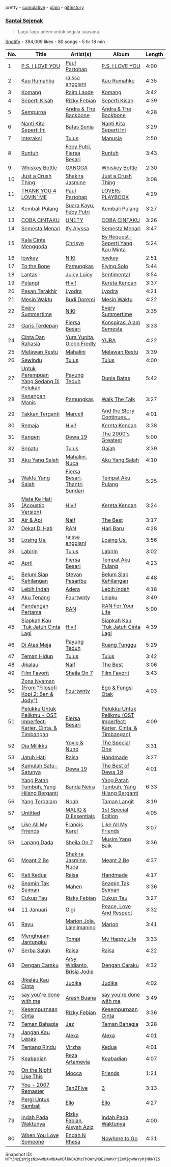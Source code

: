 pretty - [cumulative](/playlists/cumulative/37i9dQZF1DWTRkBYeInhLG.md) - [plain](/playlists/plain/37i9dQZF1DWTRkBYeInhLG) - [githistory](https://github.githistory.xyz/mackorone/spotify-playlist-archive/blob/main/playlists/plain/37i9dQZF1DWTRkBYeInhLG)

### [Santai Sejenak](https://open.spotify.com/playlist/37i9dQZF1DWTRkBYeInhLG)

> Lagu\-lagu adem untuk segala suasana.

[Spotify](https://open.spotify.com/user/spotify) - 394,009 likes - 80 songs - 5 hr 18 min

| No. | Title | Artist(s) | Album | Length |
|---|---|---|---|---|
| 1 | [P.S\. I LOVE YOU](https://open.spotify.com/track/1w3azB0VuRFp79AduIwrIy) | [Paul Partohap](https://open.spotify.com/artist/7JUNqSO2J7JcC76ShZ9DI9) | [P.S\. I LOVE YOU](https://open.spotify.com/album/3AIGFmb0M86SOig1ghbxvq) | 4:00 |
| 2 | [Kau Rumahku](https://open.spotify.com/track/7nQoDLkzCcoIpKPQt3eCdN) | [raissa anggiani](https://open.spotify.com/artist/11k3Y6uyixbyGfgPl8qZTZ) | [Kau Rumahku](https://open.spotify.com/album/7vPQboGZn7eLlwwyOeCTQO) | 4:35 |
| 3 | [Komang](https://open.spotify.com/track/2AaaE0qvFWtyT8srKNfRhH) | [Raim Laode](https://open.spotify.com/artist/5LcNPa8f8bRmZqELgoRFkN) | [Komang](https://open.spotify.com/album/2N8JUijzZsT2IJnplY4vAE) | 3:42 |
| 4 | [Seperti Kisah](https://open.spotify.com/track/6m1HyCmA5jt4Uy0mrS757Y) | [Rizky Febian](https://open.spotify.com/artist/28DdkLhrzQNizZ0ExQpyku) | [Seperti Kisah](https://open.spotify.com/album/4UMZ39OkM8UHTaz6r2kNtg) | 4:39 |
| 5 | [Sempurna](https://open.spotify.com/track/2UgCs0i0rNHUH2jKE5NZHE) | [Andra & The Backbone](https://open.spotify.com/artist/4ucwey7FxkHXkLK7jSfevU) | [Andra & The Backbone](https://open.spotify.com/album/2puZQ79KT5q5RPae7khveD) | 4:28 |
| 6 | [Nanti Kita Seperti Ini](https://open.spotify.com/track/2NjbJR8y083mOV59255QSe) | [Batas Senja](https://open.spotify.com/artist/4AhHkaGz7W2bKKJK90IaV2) | [Nanti Kita Seperti Ini](https://open.spotify.com/album/2UF7W9r1nqberWW2Bkx4ZT) | 3:29 |
| 7 | [Interaksi](https://open.spotify.com/track/32Pdf9eyXDEMoClEJW6yYP) | [Tulus](https://open.spotify.com/artist/2iDVt6mFbtbDEZG5ax0dTi) | [Manusia](https://open.spotify.com/album/3R4IAF9ApqYeUQrv1ddyoR) | 2:50 |
| 8 | [Runtuh](https://open.spotify.com/track/6Hii26x3qDErVitnGW8QtO) | [Feby Putri](https://open.spotify.com/artist/66NmU5epI0ONGmdCRbLpmW), [Fiersa Besari](https://open.spotify.com/artist/06QVnTCdjs4jPKO0487EGV) | [Runtuh](https://open.spotify.com/album/5boeKAXsTkdFlm6OnkQxQW) | 3:43 |
| 9 | [Whiskey Bottle](https://open.spotify.com/track/6FPC5aJiqfqccXxlJoUmwv) | [GANGGA](https://open.spotify.com/artist/4nd1IvFkUoQinjvYdUmOBI) | [Whiskey Bottle](https://open.spotify.com/album/0uoybUEml6qw7kVXXFkBl8) | 2:30 |
| 10 | [Just a Crush Thing](https://open.spotify.com/track/2VirB9Zej4MbwC1x8WcfWx) | [Shakira Jasmine](https://open.spotify.com/artist/18nKUAfNnowoqfqDhwI3X3) | [Just a Crush Thing](https://open.spotify.com/album/3l2H3rjDgNCX4dizR3izOY) | 3:08 |
| 11 | [THANK YOU 4 LOVIN’ ME](https://open.spotify.com/track/557XVqKgnYAxvvyczr2zDg) | [Paul Partohap](https://open.spotify.com/artist/7JUNqSO2J7JcC76ShZ9DI9) | [LOVERs PLAYBOOK](https://open.spotify.com/album/78UznjghWeYXMeN201KLtC) | 4:29 |
| 12 | [Kembali Pulang](https://open.spotify.com/track/6xeqCawPZngDVqw2W2aGaR) | [Suara Kayu](https://open.spotify.com/artist/327ipGIr9bD3MkLb2eucqC), [Feby Putri](https://open.spotify.com/artist/66NmU5epI0ONGmdCRbLpmW) | [Kembali Pulang](https://open.spotify.com/album/3oCPm4IKeaWJy666uZPKih) | 3:27 |
| 13 | [COBA CINTAKU](https://open.spotify.com/track/4lehCx6bf5uarWHvhw9XGx) | [UN1TY](https://open.spotify.com/artist/6W2D6VJjmJwdtzoYZIhmSK) | [COBA CINTAKU](https://open.spotify.com/album/2ydSDu6C3zj9jT9ukPmxhp) | 3:26 |
| 14 | [Semesta Menari](https://open.spotify.com/track/1qAqQYo0FVzDfRwbNoO7tt) | [Ify Alyssa](https://open.spotify.com/artist/2Up8d4glQCL5t90Fq9aGp4) | [Semesta Menari](https://open.spotify.com/album/7JzheS1s0aPP88hlEY4gLh) | 3:47 |
| 15 | [Kala Cinta Menggoda](https://open.spotify.com/track/1NmxBjg8ybFwQkiKVnRxws) | [Chrisye](https://open.spotify.com/artist/2NteKKMj3takKR3ABTd279) | [By Request\-Seperti Yang Kau Minta](https://open.spotify.com/album/1n3e2JeVY2SUPD6LIYV16S) | 5:24 |
| 16 | [lowkey](https://open.spotify.com/track/5TTXEcfsYLh6fTarLaevTi) | [NIKI](https://open.spotify.com/artist/2kxP07DLgs4xlWz8YHlvfh) | [lowkey](https://open.spotify.com/album/6a1p03zluxNwXTVdm9IStw) | 2:51 |
| 17 | [To the Bone](https://open.spotify.com/track/3pCt2wRdBDa2kCisIdHWgF) | [Pamungkas](https://open.spotify.com/artist/7d86ERlvO5UG44j7Va0Y0C) | [Flying Solo](https://open.spotify.com/album/3QUGmEDo4oijL93sKzlsR4) | 5:44 |
| 18 | [Lantas](https://open.spotify.com/track/1ZPVEo8RfmrEz8YAD5n6rW) | [Juicy Luicy](https://open.spotify.com/artist/3tMTXQyRrPmMyHv5SoC0TV) | [Sentimental](https://open.spotify.com/album/17vUW6koeUkV58uYfkK6G3) | 3:54 |
| 19 | [Pelangi](https://open.spotify.com/track/3ZwqWrRpylU9nfy99qwKdR) | [Hivi!](https://open.spotify.com/artist/4ubEZ6sMsrrbQChueyouCC) | [Kereta Kencan](https://open.spotify.com/album/4X40KZmA4LE4beNaNrQuNw) | 3:37 |
| 20 | [Pesan Terakhir](https://open.spotify.com/track/3FwQ3RYYEekzjEeL3jdpUZ) | [Lyodra](https://open.spotify.com/artist/6Sv2jkzH9sWQjwghW5ArMG) | [Lyodra](https://open.spotify.com/album/20nf5isZzrFuEOr0tIZkWG) | 4:21 |
| 21 | [Mesin Waktu](https://open.spotify.com/track/4ZX6ww7kJCABHIDQfy9Bmd) | [Budi Doremi](https://open.spotify.com/artist/6Ifk2cbxyVzT41jLexYCas) | [Mesin Waktu](https://open.spotify.com/album/50po9sQMJ9mv7TNWW5lPZy) | 4:22 |
| 22 | [Every Summertime](https://open.spotify.com/track/68HocO7fx9z0MgDU0ZPHro) | [NIKI](https://open.spotify.com/artist/2kxP07DLgs4xlWz8YHlvfh) | [Every Summertime](https://open.spotify.com/album/2HPj0XZe9WduSsyKTQqgVa) | 3:35 |
| 23 | [Garis Terdepan](https://open.spotify.com/track/4JozU4Ud30FGyDYzoUKasI) | [Fiersa Besari](https://open.spotify.com/artist/06QVnTCdjs4jPKO0487EGV) | [Konspirasi Alam Semesta](https://open.spotify.com/album/6d2K6Ku4sXH63OQnsGVbbe) | 3:33 |
| 24 | [Cinta Dan Rahasia](https://open.spotify.com/track/4HXUMRdT6s6Am6YHcWmuib) | [Yura Yunita](https://open.spotify.com/artist/02Tq76MwpeoRu3BHIAiaio), [Glenn Fredly](https://open.spotify.com/artist/4rUYk0fV0Z4pOtwVbEAyK9) | [YURA](https://open.spotify.com/album/6xzJINIJok2KZur8OzQQT8) | 4:22 |
| 25 | [Melawan Restu](https://open.spotify.com/track/6shEr6AgLBDlfYlax2UzzL) | [Mahalini](https://open.spotify.com/artist/3wOsYKZM0zcKNasi3I7fP4) | [Melawan Restu](https://open.spotify.com/album/5LEnyJ9RP1ZyVgvcKfpwd0) | 3:39 |
| 26 | [Sewindu](https://open.spotify.com/track/0nXXgjpcisM0bheuDZHAub) | [Tulus](https://open.spotify.com/artist/2iDVt6mFbtbDEZG5ax0dTi) | [Tulus](https://open.spotify.com/album/2dnIPDYfh7enZ6JqI9COsk) | 4:00 |
| 27 | [Untuk Perempuan Yang Sedang Di Pelukan](https://open.spotify.com/track/0urpBLpcm6DOGzs86rcKd8) | [Payung Teduh](https://open.spotify.com/artist/2Ooa3TrmlskyBftzenv6xQ) | [Dunia Batas](https://open.spotify.com/album/26FxxaKDiIGxEm549dRtaZ) | 5:42 |
| 28 | [Kenangan Manis](https://open.spotify.com/track/1tS1dRfxIV9FzqdYTbJgMn) | [Pamungkas](https://open.spotify.com/artist/7d86ERlvO5UG44j7Va0Y0C) | [Walk The Talk](https://open.spotify.com/album/7IRlD9qEXisysWi8O24EkU) | 3:27 |
| 29 | [Takkan Terganti](https://open.spotify.com/track/0T4t1PywlNmJGcveGH5spB) | [Marcell](https://open.spotify.com/artist/0JvUFDnuWPbuyRa6ptVkLk) | [And the Story Continues...](https://open.spotify.com/album/1NIbJYN2b3CO92Q75ofpuZ) | 4:01 |
| 30 | [Remaja](https://open.spotify.com/track/3O9OibrJm0vSYxZjz3Pooe) | [Hivi!](https://open.spotify.com/artist/4ubEZ6sMsrrbQChueyouCC) | [Kereta Kencan](https://open.spotify.com/album/4X40KZmA4LE4beNaNrQuNw) | 3:38 |
| 31 | [Kangen](https://open.spotify.com/track/3ZyMRe0jlSqffPBMeHUZFX) | [Dewa 19](https://open.spotify.com/artist/48bKH1ugFBhERC1rdojP9d) | [The 2000's Greatest](https://open.spotify.com/album/2hwNRtZyqmEcCzV47OUAlN) | 5:00 |
| 32 | [Sepatu](https://open.spotify.com/track/73DWDOjVUyJ8sAiAcySvgS) | [Tulus](https://open.spotify.com/artist/2iDVt6mFbtbDEZG5ax0dTi) | [Gajah](https://open.spotify.com/album/0d5mFusjnb62TQWBft3zc6) | 3:39 |
| 33 | [Aku Yang Salah](https://open.spotify.com/track/0OgwkVbQ4jVfsZJO4Xs9hC) | [Mahalini](https://open.spotify.com/artist/3wOsYKZM0zcKNasi3I7fP4), [Nuca](https://open.spotify.com/artist/5x3nSujruZLuB6xBicI6Ai) | [Aku Yang Salah](https://open.spotify.com/album/3H5eQDyoOyoOy9yYXnyTPh) | 4:10 |
| 34 | [Waktu Yang Salah](https://open.spotify.com/track/4qgIQcskrvj6nlypTvBm5k) | [Fiersa Besari](https://open.spotify.com/artist/06QVnTCdjs4jPKO0487EGV), [Thantri Sundari](https://open.spotify.com/artist/5jVRSr4hRxxwEFeG3uWFGV) | [Tempat Aku Pulang](https://open.spotify.com/album/1AA1avbCE48opUmDgywTO7) | 5:25 |
| 35 | [Mata Ke Hati \(Acoustic Version\)](https://open.spotify.com/track/4p5UcsOpnSYwqYnThBpDjD) | [Hivi!](https://open.spotify.com/artist/4ubEZ6sMsrrbQChueyouCC) | [Kereta Kencan](https://open.spotify.com/album/4X40KZmA4LE4beNaNrQuNw) | 3:24 |
| 36 | [Air & Api](https://open.spotify.com/track/0Z3E3USDNRILRhQBwy0ljP) | [Naif](https://open.spotify.com/artist/57A85GCAJn0reNAez6Hswt) | [The Best](https://open.spotify.com/album/2kFxReqreHFoL6kvgXUAGE) | 3:17 |
| 37 | [Dekat Di Hati](https://open.spotify.com/track/0owU9W5gPsJEcwAmMjzomy) | [RAN](https://open.spotify.com/artist/5DSVjHy2YWufmRUHBM3PLX) | [Hari Baru](https://open.spotify.com/album/7xnqhnEdGGRmEQ6oGDudkr) | 4:28 |
| 38 | [Losing Us.](https://open.spotify.com/track/6embPWj9qvusLg9JpbAmCQ) | [raissa anggiani](https://open.spotify.com/artist/11k3Y6uyixbyGfgPl8qZTZ) | [Losing Us.](https://open.spotify.com/album/5rcVsRWjcqRgK91jsNCVWo) | 3:56 |
| 39 | [Labirin](https://open.spotify.com/track/0pDmW5AOpl1Wi58Ob0xXB8) | [Tulus](https://open.spotify.com/artist/2iDVt6mFbtbDEZG5ax0dTi) | [Labirin](https://open.spotify.com/album/4WGZARQCmhrbxPJajCkkjr) | 3:02 |
| 40 | [April](https://open.spotify.com/track/3IesVVqYxCsRCsz5OCmC7q) | [Fiersa Besari](https://open.spotify.com/artist/06QVnTCdjs4jPKO0487EGV) | [Tempat Aku Pulang](https://open.spotify.com/album/1AA1avbCE48opUmDgywTO7) | 4:23 |
| 41 | [Belum Siap Kehilangan](https://open.spotify.com/track/56Uibq6ur2xwUpSd9biBH1) | [Stevan Pasaribu](https://open.spotify.com/artist/4sbcrENSiVe3Yn9ftToC4b) | [Belum Siap Kehilangan](https://open.spotify.com/album/07GSDlyuAPsCKtqTmyN80x) | 4:48 |
| 42 | [Lebih Indah](https://open.spotify.com/track/66V6QeI1Y9PQO4J7p7JGJO) | [Adera](https://open.spotify.com/artist/5puPe9ODwSfnmqy5cx90TC) | [Lebih Indah](https://open.spotify.com/album/0Gxnglx23wEe59QoWMux3x) | 4:18 |
| 43 | [Aku Tenang](https://open.spotify.com/track/2tO8xKwSF82hUZp0sOMLM6) | [Fourtwnty](https://open.spotify.com/artist/46cVq2dwPgzPE3X1VR9TMj) | [Lelaku](https://open.spotify.com/album/7L7LNEoL5tgH6CvWEnNDt1) | 3:49 |
| 44 | [Pandangan Pertama](https://open.spotify.com/track/7vARkAvliy40kkanvCQvSR) | [RAN](https://open.spotify.com/artist/5DSVjHy2YWufmRUHBM3PLX) | [RAN For Your Life](https://open.spotify.com/album/1HKU9pkdGXlQfwQoAGSMv8) | 5:00 |
| 45 | [Siapkah Kau 'Tuk Jatuh Cinta Lagi](https://open.spotify.com/track/1uF0XYWWeoWEWipY855GxT) | [Hivi!](https://open.spotify.com/artist/4ubEZ6sMsrrbQChueyouCC) | [Siapkah Kau 'Tuk Jatuh Cinta Lagi](https://open.spotify.com/album/3ZKUrGax3UsLexr8nQqxrc) | 4:39 |
| 46 | [Di Atas Meja](https://open.spotify.com/track/1MDVXlgY8Of2n2otw57hw0) | [Payung Teduh](https://open.spotify.com/artist/2Ooa3TrmlskyBftzenv6xQ) | [Ruang Tunggu](https://open.spotify.com/album/1lp7ziYXZH8Z2r28FiUPWX) | 5:29 |
| 47 | [Teman Hidup](https://open.spotify.com/track/1U1qumuS2O5Qttw8G7UXOZ) | [Tulus](https://open.spotify.com/artist/2iDVt6mFbtbDEZG5ax0dTi) | [Tulus](https://open.spotify.com/album/2dnIPDYfh7enZ6JqI9COsk) | 3:42 |
| 48 | [Jikalau](https://open.spotify.com/track/4fBFN8NLLIbvw6JzaiD2hp) | [Naif](https://open.spotify.com/artist/57A85GCAJn0reNAez6Hswt) | [The Best](https://open.spotify.com/album/2kFxReqreHFoL6kvgXUAGE) | 3:06 |
| 49 | [Film Favorit](https://open.spotify.com/track/2BCYKFDWnZi9PMkZiemQh1) | [Sheila On 7](https://open.spotify.com/artist/6q87vizIEdEN4NvlR6mjfT) | [Film Favorit](https://open.spotify.com/album/2nXulMdqeETddh6KThsEjI) | 3:43 |
| 50 | [Zona Nyaman \(From "Filosofi Kopi 2: Ben & Jody"\)](https://open.spotify.com/track/4lfAvFv8roumWVKXhHF8uN) | [Fourtwnty](https://open.spotify.com/artist/46cVq2dwPgzPE3X1VR9TMj) | [Ego & Fungsi Otak](https://open.spotify.com/album/01PCAiyhBHXTj9KfSigcQz) | 4:03 |
| 51 | [Pelukku Untuk Pelikmu \- OST Imperfect: Karier, Cinta, & Timbangan](https://open.spotify.com/track/5sgRYOTpFZRROlndD460KI) | [Fiersa Besari](https://open.spotify.com/artist/06QVnTCdjs4jPKO0487EGV) | [Pelukku Untuk Pelikmu \(OST Imperfect: Karier, Cinta, & Timbangan\)](https://open.spotify.com/album/3srKBIcoP2Q9VA1cDHARUh) | 4:09 |
| 52 | [Dia Milikku](https://open.spotify.com/track/1OQyfW04HtxbKJykjlG3wD) | [Yovie & Nuno](https://open.spotify.com/artist/3DHOtJqv0Bw65ENlK4FiSF) | [The Special One](https://open.spotify.com/album/7aSV0bzRGqWW3bETcc6oSp) | 3:31 |
| 53 | [Jatuh Hati](https://open.spotify.com/track/0rgEL2cD2T5MDzSDJTQNlw) | [Raisa](https://open.spotify.com/artist/5OZXWMwDhlYBRvoOfcX0sk) | [Handmade](https://open.spotify.com/album/59KvITHzZaIAfs7lpHSbrY) | 3:27 |
| 54 | [Kamulah Satu\-Satunya](https://open.spotify.com/track/6pCfc6xxUXYBWLMQhIWDmh) | [Dewa 19](https://open.spotify.com/artist/48bKH1ugFBhERC1rdojP9d) | [The Best of Dewa 19](https://open.spotify.com/album/2AYCO1vDSYRYnlu7tK6ZcS) | 4:01 |
| 55 | [Yang Patah Tumbuh, Yang Hilang Berganti](https://open.spotify.com/track/6Rd4ep779v8CjlFVhaHrNX) | [Banda Neira](https://open.spotify.com/artist/3f49JTIdjQTVVx2Y6ifVLc) | [Yang Patah Tumbuh, Yang Hilang Berganti](https://open.spotify.com/album/1e1NmOduCFHp1z29cSzyMa) | 6:33 |
| 56 | [Yang Terdalam](https://open.spotify.com/track/6HP1bbIqafhFCRwMw81c7G) | [Noah](https://open.spotify.com/artist/31aMmlq8isIAgojvmIwiS4) | [Taman Langit](https://open.spotify.com/album/3f75vj6VfHVhh4v0Sw6ZzC) | 3:19 |
| 57 | [Untitled](https://open.spotify.com/track/1i9iliTpiPLizleapSg37I) | [MALIQ & D'Essentials](https://open.spotify.com/artist/18PmEN8ZiHBQlDpxrgR2xs) | [1st Special Edition](https://open.spotify.com/album/0qG0Ij0WCn6JgWREX8eAaK) | 4:05 |
| 58 | [Like All My Friends](https://open.spotify.com/track/70Vjb8pcNJT2HVfDLC2MJo) | [Francis Karel](https://open.spotify.com/artist/2ICBdsgeKJwqgRZv2yU5s6) | [Like All My Friends](https://open.spotify.com/album/41cZLPaKv1sqOsLdbeGGoq) | 3:07 |
| 59 | [Lapang Dada](https://open.spotify.com/track/1rpp0SvLCIaW9MLO4EP5Z4) | [Sheila On 7](https://open.spotify.com/artist/6q87vizIEdEN4NvlR6mjfT) | [Musim Yang Baik](https://open.spotify.com/album/55Rgrt92qQCdUgtDJhvsPG) | 3:36 |
| 60 | [Meant 2 Be](https://open.spotify.com/track/35xF6iKiyjohKJgg7dntw4) | [Shakira Jasmine](https://open.spotify.com/artist/18nKUAfNnowoqfqDhwI3X3), [Nuca](https://open.spotify.com/artist/5x3nSujruZLuB6xBicI6Ai) | [Meant 2 Be](https://open.spotify.com/album/0KORzAxKyh3MKupM2ArZtd) | 4:37 |
| 61 | [Kali Kedua](https://open.spotify.com/track/4CvYHgcpBFbefsz6Q55ID1) | [Raisa](https://open.spotify.com/artist/5OZXWMwDhlYBRvoOfcX0sk) | [Handmade](https://open.spotify.com/album/59KvITHzZaIAfs7lpHSbrY) | 4:17 |
| 62 | [Seamin Tak Seiman](https://open.spotify.com/track/26mwiyfmCKJBneTzlELpun) | [Mahen](https://open.spotify.com/artist/5Ag6luL11YrL1Znq0xsVuh) | [Seamin Tak Seiman](https://open.spotify.com/album/7owNPjJUe8SaGuJ8zpYf6m) | 3:36 |
| 63 | [Cukup Tau](https://open.spotify.com/track/5Q1dOmmQ6u1ihYLD1912LR) | [Rizky Febian](https://open.spotify.com/artist/28DdkLhrzQNizZ0ExQpyku) | [Cukup Tau](https://open.spotify.com/album/7F04lKGyAhMNFVd6RMuwuT) | 3:27 |
| 64 | [11 Januari](https://open.spotify.com/track/2Ev8mNT9YHaUIELEKKf4ld) | [Gigi](https://open.spotify.com/artist/2Gp3RWqEXPEV38Oqv5ZiNf) | [Peace, Love And Respect](https://open.spotify.com/album/7DbA8XMgdsnigdg5cfFD1I) | 3:32 |
| 65 | [Rayu](https://open.spotify.com/track/4rAWADK2zYdjx2ar2Hp1C8) | [Marion Jola](https://open.spotify.com/artist/5Bh3L78YDNSWljRR1JO5C5), [Laleilmanino](https://open.spotify.com/artist/3Wf4i7kB01QI2wQlEgxKFm) | [Marion](https://open.spotify.com/album/0YDzTzUpaEBrltZExIKqKz) | 3:41 |
| 66 | [Menghujam Jantungku](https://open.spotify.com/track/6VmfI8TnfhrFHqImmvubvZ) | [Tompi](https://open.spotify.com/artist/3FxQst3IlItxaNPGzjl17G) | [My Happy Life](https://open.spotify.com/album/26dXMvMY7SSrfGfvMYFmxe) | 3:33 |
| 67 | [Serba Salah](https://open.spotify.com/track/3jMXORZIqN8biiXVJXP3vk) | [Raisa](https://open.spotify.com/artist/5OZXWMwDhlYBRvoOfcX0sk) | [Raisa](https://open.spotify.com/album/5oCsnT2SMuNZ4mVZBbvxWD) | 4:22 |
| 68 | [Dengan Caraku](https://open.spotify.com/track/6zZMfagNj5Nr8rSdJ9KLqq) | [Arsy Widianto](https://open.spotify.com/artist/7j5PGC0BF48rRtcmgbVvOT), [Brisia Jodie](https://open.spotify.com/artist/0GxxkBLH2uLa4b3URWudGb) | [Dengan Caraku](https://open.spotify.com/album/6lfnTiXmRbPWrK40luaKFo) | 4:32 |
| 69 | [Jikalau Kau Cinta](https://open.spotify.com/track/29gdEEyeHC9ypmvQkohY4N) | [Judika](https://open.spotify.com/artist/5fS7aONqrIhiw6YzgKVOsd) | [Judika](https://open.spotify.com/album/1h2elFGPiDYv69SXWwLjkr) | 4:02 |
| 70 | [say you're done with me](https://open.spotify.com/track/3M3CQFX5Q9dEaauR5dMtku) | [Arash Buana](https://open.spotify.com/artist/3OFUmiZcD0AWtjOYFJVpwM) | [say you're done with me](https://open.spotify.com/album/4fbZtfYUFeESZmfaifPXE0) | 3:49 |
| 71 | [Kesempurnaan Cinta](https://open.spotify.com/track/5WmeAm8HXWRnUTFNTlzpBL) | [Rizky Febian](https://open.spotify.com/artist/28DdkLhrzQNizZ0ExQpyku) | [Kesempurnaan Cinta](https://open.spotify.com/album/1Wl5QMNxmI9ABIAteayg8U) | 3:36 |
| 72 | [Teman Bahagia](https://open.spotify.com/track/0KeK6xqEcTT1VWhHf5iw2d) | [Jaz](https://open.spotify.com/artist/78ED3zmePoZzEzeBUg0evm) | [Teman Bahagia](https://open.spotify.com/album/4BqJFRg9Id95pDcb8ml84b) | 3:28 |
| 73 | [Jangan Kau Lepas](https://open.spotify.com/track/55AIhUM5HgjJuSdFoJdtSQ) | [Alexa](https://open.spotify.com/artist/4uuAKtwipCmH2ZmVkUce0W) | [Alexa](https://open.spotify.com/album/570sRCpoqrYLlOmKVC8yog) | 4:01 |
| 74 | [Tentang Rindu](https://open.spotify.com/track/0Xu6oMOzyXykITJNfC2dsq) | [Virzha](https://open.spotify.com/artist/5iHfwaDNZ11Y0yAyQVYDmy) | [Kedua](https://open.spotify.com/album/4pvGf4ImdWsNYSLIci5SP7) | 4:01 |
| 75 | [Keabadian](https://open.spotify.com/track/4fYaJrhUh3ca4SXcgmOtmn) | [Reza Artamevia](https://open.spotify.com/artist/6ZKqWNmLTzV5kMwIh3VeVF) | [Keabadian](https://open.spotify.com/album/0X3OW0qjBDc3I9I52w6cym) | 4:07 |
| 76 | [On the Night Like This](https://open.spotify.com/track/0rk3F1mm2Yrvh4zSrNpa0J) | [Mocca](https://open.spotify.com/artist/7jm6MsWHPzZETR9JkAVaQQ) | [Friends](https://open.spotify.com/album/4UktwuqbTJJFnsuDhkf7kb) | 1:21 |
| 77 | [You \- 2007 Remaster](https://open.spotify.com/track/4p7IAleWshNIxPZgXjuAxZ) | [Ten2Five](https://open.spotify.com/artist/5Tl7XjM9Y7Q2D9eIHz5GTO) | [3](https://open.spotify.com/album/5lS0BsCqEGtkCeU9Hyfz68) | 3:13 |
| 78 | [Pergi Untuk Kembali](https://open.spotify.com/track/1WS4gL6sXWZ832B2SKYMq2) | [Ello](https://open.spotify.com/artist/00o36BiAS5VuyfvzNtd3Ig) | [Ello](https://open.spotify.com/album/3drZS8rKcEkKSaxFJ4XA2s) | 4:27 |
| 79 | [Indah Pada Waktunya](https://open.spotify.com/track/1S5aHAr1hpf3icpzq3ullG) | [Rizky Febian](https://open.spotify.com/artist/28DdkLhrzQNizZ0ExQpyku), [Aisyah Aziz](https://open.spotify.com/artist/4DBXSxqzYS9jcuOpkn0Mh4) | [Indah Pada Waktunya](https://open.spotify.com/album/4PuuRAc30rb3rPbTFHBWXx) | 4:00 |
| 80 | [When You Love Someone](https://open.spotify.com/track/2XWsariqeTCH61B53r8yA3) | [Endah N Rhesa](https://open.spotify.com/artist/0GH4vb2jkC3AVxMChCp1W7) | [Nowhere to Go](https://open.spotify.com/album/5TE09M0eIZSl83RGPrusxU) | 4:31 |

Snapshot ID: `MTY3NzEzMjgzNiwwMDAwMDAwMDlkNDA3MzFhOWYyMDE2MWMxYjZmMjgwMWYyMjNkNTE5`
